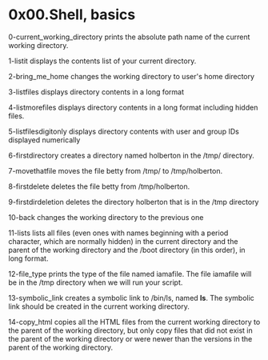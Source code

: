 # 0x00.Shell, basics

0-current_working_directory prints the absolute path name of the current working directory.


1-listit displays the contents list of your current directory.


2-bring_me_home changes the working directory to user's home directory


3-listfiles displays directory contents in a long format


4-listmorefiles displays directory contents in a long format including hidden files.


5-listfilesdigitonly displays directory contents with user and group IDs displayed numerically


6-firstdirectory creates a directory named holberton in the /tmp/ directory.


7-movethatfile moves the file betty from /tmp/ to /tmp/holberton.


8-firstdelete deletes the file betty from /tmp/holberton.


9-firstdirdeletion deletes the directory holberton that is in the /tmp directory


10-back changes the working directory to the previous one


11-lists lists all files (even ones with names beginning with a period character, which are normally hidden) in the current directory and the parent of the working directory and the /boot directory (in this order), in long format.


12-file_type prints the type of the file named iamafile. The file iamafile will be in the /tmp directory when we will run your script.


13-symbolic_link creates a symbolic link to /bin/ls, named __ls__. The symbolic link should be created in the current working directory.


14-copy_html copies all the HTML files from the current working directory to the parent of the working directory, but only copy files that did not exist in the parent of the working directory or were newer than the versions in the parent of the working directory.